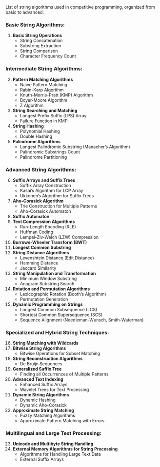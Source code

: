 List of string algorithms used in competitive programming, organized from basic to advanced:

### Basic String Algorithms:
1. **Basic String Operations**
   - String Concatenation
   - Substring Extraction
   - String Comparison
   - Character Frequency Count

### Intermediate String Algorithms:
2. **Pattern Matching Algorithms**
   - Naive Pattern Matching
   - Rabin-Karp Algorithm
   - Knuth-Morris-Pratt (KMP) Algorithm
   - Boyer-Moore Algorithm
   - Z Algorithm
3. **String Searching and Matching**
   - Longest Prefix Suffix (LPS) Array
   - Failure Function in KMP
4. **String Hashing**
   - Polynomial Hashing
   - Double Hashing
5. **Palindrome Algorithms**
   - Longest Palindromic Substring (Manacher’s Algorithm)
   - Palindromic Substrings Count
   - Palindrome Partitioning

### Advanced String Algorithms:
6. **Suffix Arrays and Suffix Trees**
   - Suffix Array Construction
   - Kasai’s Algorithm for LCP Array
   - Ukkonen’s Algorithm for Suffix Trees
7. **Aho-Corasick Algorithm**
   - Trie Construction for Multiple Patterns
   - Aho-Corasick Automaton
8. **Suffix Automaton**
9. **Text Compression Algorithms**
   - Run-Length Encoding (RLE)
   - Huffman Coding
   - Lempel-Ziv-Welch (LZW) Compression
10. **Burrows-Wheeler Transform (BWT)**
11. **Longest Common Substring**
12. **String Distance Algorithms**
    - Levenshtein Distance (Edit Distance)
    - Hamming Distance
    - Jaccard Similarity
13. **String Manipulation and Transformation**
    - Minimum Window Substring
    - Anagram Substring Search
14. **Rotation and Permutation Algorithms**
    - Lexicographic Rotation (Booth’s Algorithm)
    - Permutation Generation
15. **Dynamic Programming on Strings**
    - Longest Common Subsequence (LCS)
    - Shortest Common Supersequence (SCS)
    - Sequence Alignment (Needleman-Wunsch, Smith-Waterman)

### Specialized and Hybrid String Techniques:
16. **String Matching with Wildcards**
17. **Bitwise String Algorithms**
    - Bitwise Operations for Subset Matching
18. **String Reconstruction Algorithms**
    - De Bruijn Sequences
19. **Generalized Suffix Tree**
    - Finding all Occurrences of Multiple Patterns
20. **Advanced Text Indexing**
    - Enhanced Suffix Arrays
    - Wavelet Trees for Text Processing
21. **Dynamic String Algorithms**
    - Dynamic Hashing
    - Dynamic Aho-Corasick
22. **Approximate String Matching**
    - Fuzzy Matching Algorithms
    - Approximate Pattern Matching with Errors

### Multilingual and Large Text Processing:
23. **Unicode and Multibyte String Handling**
24. **External Memory Algorithms for String Processing**
    - Algorithms for Handling Large Text Data
    - External Suffix Arrays